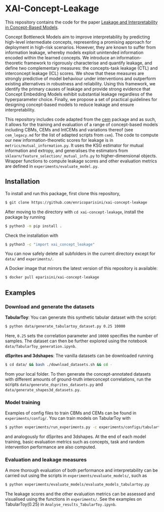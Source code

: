 # XAI-Concept-Leakage

This repository contains the code for the paper [Leakage and Interpretability in Concept-Based Models](https://www.arxiv.org/abs/2504.14094).

Concept Bottleneck Models aim to improve interpretability by predicting high-level intermediate concepts, representing a promising approach for deployment in high-risk scenarios.
However, they are known to suffer from information leakage, whereby models exploit unintended information encoded within the learned concepts.
We introduce an information-theoretic framework to rigorously characterise and quantify leakage, and define two complementary measures: the concepts-task leakage (CTL) and interconcept leakage (ICL) scores. We show that these measures are strongly predictive of model behaviour under interventions and outperform existing alternatives in robustness and reliability. Using this framework, we identify the primary causes of leakage and provide strong evidence that Concept Embedding Models exhibit substantial leakage regardless of the hyperparameter choice. Finally, we propose a set of practical guidelines for designing concept-based models to reduce leakage and ensure interpretability.

This repository includes code adapted from the [cem](https://github.com/mateoespinosa/cem) package and as such, it allows for the training and evaluation of a range of concept-based models including CBMs, CEMs and IntCEMs and variations thereof (see `cem_legacy.md` for the list of adapted scripts from `cem`). The code to compute our new information-theoretic scores for leakage is in `metrics/mutual_information.py`. It uses the KSG estimator for mutual information and extropy, and generalises the estimators from `sklearn/feature_selection/_mutual_info.py` to higher-dimensional objects. Wrapper functions to compute leakage scores and other evaluation metrics are defined in `experiments/evaluate_model.py`.

## Installation

To install and run this package, first clone this repository,
```bash
$ git clone https://github.com/enricoparisini/xai-concept-leakage
```
After moving to the directory with `cd xai-concept-leakage`, install the package by running
```bash
$ python3 -m pip install .
```
Check the installation with
```bash
$ python3 -c "import xai_concept_leakage"
```
You can now safely delete all subfolders in the current directory except for `data/` and `experiments/`.

A Docker image that mirrors the latest version of this repository is available:
```bash
$ docker pull eparisini/xai-concept-leakage
```

## Examples

### Download and generate the datasets

**TabularToy**: You can generate this synthetic tabular dataset with the script:
```bash
$ python data/generate_tabulartoy_dataset.py 0.25 10000
```
Here, `0.25` sets the correlation parameter and `10000` specifies the number of samples.
The dataset can then be further explored using the notebook `data/TabularToy_generation.ipynb`.


**dSprites and 3dshapes**: The vanilla datasets can be downloaded running
```bash
$ cd data/ && bash ./download_datasets.sh && cd -
```
from your local folder. To then generate the concept-annotated datasets with different amounts of ground-truth interconcept correlations, run the scripts `data/generate_dsprites_datasets.py` and `data/generate_shapes3d_datasets.py`.



### Model training

Examples of config files to train CBMs and CEMs can be found in `experiments/config/`. You can train models on TabularToy with
```bash
$ python experiments/run_experiments.py -c experiments/configs/tabulartoy.yaml
```
and analogously for dSprites and 3dshapes. At the end of each model training, basic evaluation metrics such as concepts, task and random intervention performance are also computed.




### Evaluation and leakage measures

A more thorough evaluation of both performance and interpretability can be carried out using the scripts in `experiments/evaluate_models/`, such as
```bash
$ python experiments/evaluate_models/evaluate_models_tabulartoy.py
```
The leakage scores and the other evaluation metrics can be assessed and visualised using the functions in `experiments/`. See the examples on TabularToy(0.25) in `Analyse_results_TabularToy.ipynb`.
